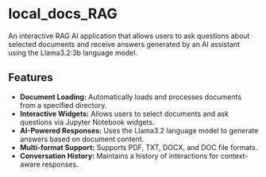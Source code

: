 # local_docs_RAG

An interactive RAG AI application that allows users to ask questions about selected documents and receive answers generated by an AI assistant using the Llama3.2:3b language model.


## Features

- **Document Loading:** Automatically loads and processes documents from a specified directory.
- **Interactive Widgets:** Allows users to select documents and ask questions via Jupyter Notebook widgets.
- **AI-Powered Responses:** Uses the Llama3.2 language model to generate answers based on document content.
- **Multi-format Support:** Supports PDF, TXT, DOCX, and DOC file formats.
- **Conversation History:** Maintains a history of interactions for context-aware responses.









